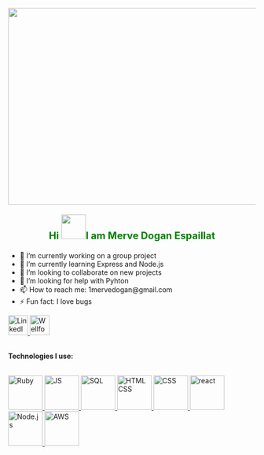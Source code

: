 <p align="center">
  <img src="https://cdn.dribbble.com/userupload/4010222/file/original-529e96f640271b492dc8ab396ca7f498.jpg?compress=1&resize=752x" height="400" width="1000">
</p>

<p align="center" style="color:green;font-weight:700;font-size:20px">
 <strong>Hi <img src="https://media1.giphy.com/media/xT1XH3yj7ujmm2h40o/giphy.gif?cid=ecf05e47j1k87j2ni0rr6x9fjp2200gd13edm2328zflqi2o&ep=v1_gifs_search&rid=giphy.gif&ct=g" height="50" width="50">I am Merve Dogan Espaillat</strong>
</p>

<p align="right">
  <ul>
    <li>🔭 I’m currently working on a group project</li>
    <li>🌱 I’m currently learning Express and Node.js
</li>
      <li>👯 I’m looking to collaborate on new projects
</li>
      <li>🤔 I’m looking for help with Pyhton
</li>
      <li>📫 How to reach me: 1mervedogan@gmail.com
</li>
      <li>⚡ Fun fact: I love bugs
</li>
  </ul>

</p>

<a href="https://www.linkedin.com/in/merve-do%C4%9Fan-espaillat-872298161">
  <img src="https://upload.wikimedia.org/wikipedia/commons/c/ca/LinkedIn_logo_initials.png" alt="LinkedIn" width="40px" height="40px">
</a> <a href="https://wellfound.com/u/merve-dogan-espaillat">
  <img src="https://static.wikia.nocookie.net/logopedia/images/d/df/Wellfound_2022_Icon.svg/revision/latest?cb=20221209174809" alt="Wellfound" width="40" height="40px">
</a>
<br>
<br>


<strong>Technologies I use:</strong>


<br>
<a href="https://www.ruby-lang.org/en/">
  <img src="https://branditechture.agency/brand-logos/wp-content/uploads/wpdm-cache/Ruby-900x0.png" alt="Ruby" width="70px" height="70px">
</a><a href="https://www.javascript.com/">
  <img src="https://upload.wikimedia.org/wikipedia/commons/6/6a/JavaScript-logo.png" alt="JS" width="70px" height="70px">
</a><a href="https://www.microsoft.com/en-us/sql-server">
  <img src="https://w7.pngwing.com/pngs/28/601/png-transparent-sql-logo-illustration-microsoft-azure-sql-database-microsoft-sql-server-database-blue-text-logo.png" alt="SQL" width="70px" height="70px">
</a><a href="https://www.w3schools.com/html/">
  <img src="https://upload.wikimedia.org/wikipedia/commons/6/61/HTML5_logo_and_wordmark.svg" alt="HTML CSS" width="70px" height="70px">
</a><a href="https://www.w3schools.com/css/">
  <img src="https://cdn.freebiesupply.com/logos/large/2x/css3-logo-png-transparent.png" alt="CSS" width="70px" height="70px">
</a>
<a href="https://react.dev/">
  <img src="https://upload.wikimedia.org/wikipedia/commons/a/a7/React-icon.svg" alt="react" width="70px" height="70px">
</a>
<a href="https://nodejs.org/en">
  <img src="https://p7.hiclipart.com/preview/306/37/167/node-js-javascript-web-application-express-js-computer-software-others.jpg" alt="Node.js" width="70px" height="70px">
</a>
<a href="https://aws.amazon.com/?nc2=h_lg">
  <img src="https://www.liblogo.com/img-logo/max/aw314s096-aws-s3-logo-setting-up-aws-s3-for-open-edx-blog.png" alt="AWS" width="70px" height="70px">
</a>

